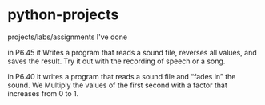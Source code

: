 # python-projects
projects/labs/assignments I've done


in P6.45 it Writes a program that reads a sound file,
reverses all values, and saves the result.
Try it out with the recording of speech or a song.

in P6.40 it writes a program that reads a sound file and “fades in” the sound. 
We Multiply the values of the first second with a factor that increases from 0 to 1.
